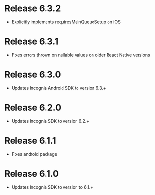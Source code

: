 Release 6.3.2
===
- Explicitly implements requiresMainQueueSetup on iOS

Release 6.3.1
===
- Fixes errors thrown on nullable values on older React Native versions

Release 6.3.0
===
- Updates Incognia Android SDK to version 6.3.+

Release 6.2.0
===
- Updates Incognia SDK to version 6.2.+

Release 6.1.1
===
- Fixes android package

Release 6.1.0
===
- Updates Incognia SDK to version to 6.1.+